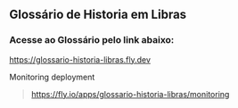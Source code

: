 ## Glossário de Historia em Libras


### Acesse ao Glossário pelo link abaixo:

https://glossario-historia-libras.fly.dev


Monitoring deployment
> https://fly.io/apps/glossario-historia-libras/monitoring

